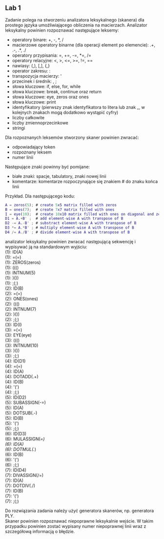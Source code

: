 ## Lab 1

Zadanie polega na stworzeniu analizatora leksykalnego (skanera) dla prostego języka umożliwiającego obliczenia na macierzach. Analizator leksykalny powinien rozpoznawać następujące leksemy:

* operatory binare: +, -, *, /
* macierzowe operatory binarne (dla operacji element po elemencie): .+, .-, .*, ./
* operatory przypisania: =, +=, -=, *=, /=
* operatory relacyjne: <, >, <=, >=, !=, ==
* nawiasy: (,), [,], {,}
* operator zakresu: :
* transpozycja macierzy: '
* przecinek i średnik: , ;
* słowa kluczowe: if, else, for, while
* słowa kluczowe: break, continue oraz return
* słowa kluczowe: eye, zeros oraz ones
* słowa kluczowe: print
* identyfikatory (pierwszy znak identyfikatora to litera lub znak _, w kolejnych znakach mogą dodatkowo wystąpić cyfry)
* liczby całkowite
* liczby zmiennoprzecinkowe
* stringi

Dla rozpoznanych leksemów stworzony skaner powinien zwracać:
* odpowiadający token
* rozpoznany leksem
* numer linii

Następujące znaki powinny być pomijane:
* białe znaki: spacje, tabulatory, znaki nowej linii
* komentarze: komentarze rozpoczynające się znakiem # do znaku końca linii

Przykład.
Dla następującego kodu:
```Matlab
A = zeros(5); # create 5x5 matrix filled with zeros
B = ones(7);  # create 7x7 matrix filled with ones
I = eye(10);  # create 10x10 matrix filled with ones on diagonal and zeros elsewhere
D1 = A.+B' ;  # add element-wise A with transpose of B
D2 -= A.-B' ; # substract element-wise A with transpose of B
D3 *= A.*B' ; # multiply element-wise A with transpose of B
D4 /= A./B' ; # divide element-wise A with transpose of B
```
analizator leksykalny powinien zwracać następującą sekwencję i wypisywać ją na standardowym wyjściu:   
(1): ID(A)   
(1): =(=)   
(1): ZEROS(zeros)   
(1): ((()   
(1): INTNUM(5)   
(1): )())   
(1): ;(;)   
(2): ID(B)   
(2): =(=)   
(2): ONES(ones)   
(2): ((()   
(2): INTNUM(7)   
(2): )())   
(2): ;(;)   
(3): ID(I)   
(3): =(=)   
(3): EYE(eye)   
(3): ((()   
(3): INTNUM(10)   
(3): )())   
(3): ;(;)   
(4): ID(D1)   
(4): =(=)   
(4): ID(A)   
(4): DOTADD(.+)   
(4): ID(B)   
(4): '(')   
(4): ;(;)   
(5): ID(D2)   
(5): SUBASSIGN(-=)   
(5): ID(A)   
(5): DOTSUB(.-)   
(5): ID(B)   
(5): '(')   
(5): ;(;)   
(6): ID(D3)   
(6): MULASSIGN(*=)   
(6): ID(A)   
(6): DOTMUL(.*)   
(6): ID(B)   
(6): '(')   
(6): ;(;)   
(7): ID(D4)   
(7): DIVASSIGN(/=)   
(7): ID(A)   
(7): DOTDIV(./)   
(7): ID(B)   
(7): '(')   
(7): ;(;)  

Do rozwiązania zadania należy użyć generatora skanerów, np. generatora PLY.    
Skaner powinien rozpoznawać niepoprawne leksykalnie wejście. W takim przypadku powinien zostać wypisany numer niepoprawnej linii wraz z szczegółową informacją o błędzie.
